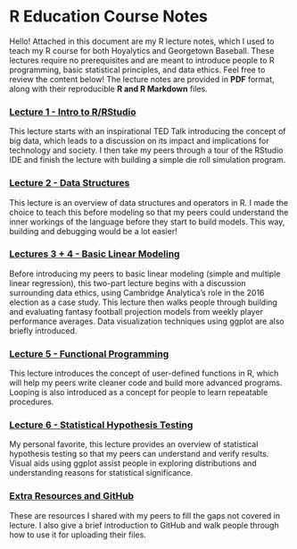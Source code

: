 # R Education Course Notes
Hello! Attached in this document are my R lecture notes, which I used to teach my R course for both Hoyalytics and Georgetown Baseball. These lectures require no prerequisites and are meant to introduce people to R programming, basic statistical principles, and data ethics. Feel free to review the content below! The lecture notes are provided in **PDF** format, along with their reproducible **R and R Markdown** files.

### [Lecture 1 - Intro to R/RStudio](Lecture%201/)
This lecture starts with an inspirational TED Talk introducing the concept of big data, which leads to a discussion on its impact and implications for technology and society. I then take my peers through a tour of the RStudio IDE and finish the lecture with building a simple die roll simulation program.

### [Lecture 2 - Data Structures](Lecture%202/)
This lecture is an overview of data structures and operators in R. I made the choice to teach this before modeling so that my peers could understand the inner workings of the language before they start to build models. This way, building and debugging would be a lot easier!

### [Lectures 3 + 4 - Basic Linear Modeling](Lecture%203%20(and%204)/)
Before introducing my peers to basic linear modeling (simple and multiple linear regression),  this two-part lecture begins with a discussion surrounding data ethics, using Cambridge Analytica’s role in the 2016 election as a case study. This lecture then walks people through building and evaluating fantasy football projection models from weekly player performance averages. Data visualization techniques using ggplot are also briefly introduced.

### [Lecture 5 - Functional Programming](Lecture%205/)
This lecture introduces the concept of user-defined functions in R, which will help my peers write cleaner code and build more advanced programs. Looping is also introduced as a concept for people to learn repeatable procedures.

### [Lecture 6 - Statistical Hypothesis Testing](Lecture%206/)
My personal favorite, this lecture provides an overview of statistical hypothesis testing so that my peers can understand and verify results. Visual aids using ggplot assist people in exploring distributions and understanding reasons for statistical significance. 

### [Extra Resources and GitHub](Extra%20Resources%20and%20GitHub.pdf)
These are resources I shared with my peers to fill the gaps not covered in lecture. I also give a brief introduction to GitHub and walk people through how to use it for uploading their files.
